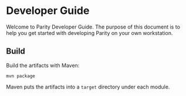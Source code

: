 Developer Guide
===============

Welcome to Parity Developer Guide. The purpose of this document is to help you
get started with developing Parity on your own workstation.


Build
-----

Build the artifacts with Maven:

    mvn package

Maven puts the artifacts into a `target` directory under each module.

